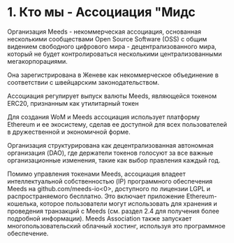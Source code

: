
# 1. Кто мы - Ассоциация "Мидс

Организация Meeds - некоммерческая ассоциация, основанная несколькими сообществами Open Source Software (OSS) с общим видением свободного цифрового мира - децентрализованного мира, который не будет контролироваться несколькими централизованными мегакорпорациями.

Она зарегистрирована в Женеве как некоммерческое объединение в соответствии с швейцарским законодательством.

Ассоциация регулирует выпуск валюты Meeds, являющейся токеном ERC20, признанным как утилитарный токен

Для создания WoM и Meeds ассоциация использует платформу Ethereum и ее экосистему, сделав ее доступной для всех пользователей в дружественной и экономичной форме.

Организация структурирована как децентрализованная автономная организация (DAO), где держатели токенов голосуют за все важные организационные изменения, такие как выбор правления каждый год.

Помимо управления токенами Meeds, ассоциация владеет интеллектуальной собственностью (IP) программного обеспечения Meeds на github.com/meeds-io<0>, доступного по лицензии LGPL и распространяемого бесплатно.  Это включает приложение Ethereum-кошелька, которое пользователи могут использовать для хранения и проведения транзакций с Meeds (см. раздел 2.4 для получения более подробной информации). Meeds Association также запускает многопользовательский облачный хостинг, используя это программное обеспечение.</p>
